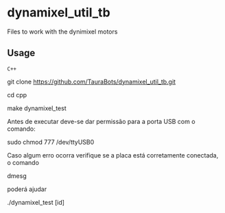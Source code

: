 # dynamixel_util_tb
Files to work with the dynimixel motors


Usage
-----
	C++
git clone https://github.com/TauraBots/dynamixel_util_tb.git

cd cpp

make dynamixel_test

Antes de executar deve-se dar permissão para a porta USB com o comando:

sudo chmod 777 /dev/ttyUSB0

Caso algum erro ocorra verifique se a placa está corretamente conectada, o comando

dmesg

poderá ajudar

./dynamixel_test [id]



